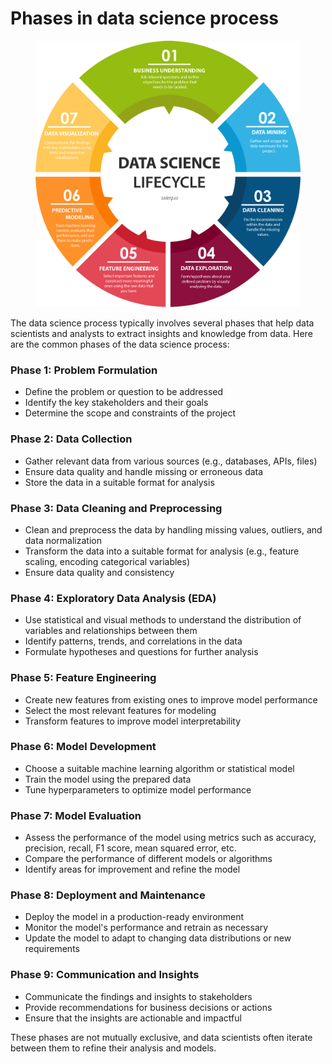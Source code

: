 # Phases in data science process

<div data-full-width="true"><figure><img src="../../.gitbook/assets/image (269).png" alt=""><figcaption></figcaption></figure></div>

The data science process typically involves several phases that help data scientists and analysts to extract insights and knowledge from data. Here are the common phases of the data science process:

### Phase 1: Problem Formulation

* Define the problem or question to be addressed
* Identify the key stakeholders and their goals
* Determine the scope and constraints of the project

### Phase 2: Data Collection

* Gather relevant data from various sources (e.g., databases, APIs, files)
* Ensure data quality and handle missing or erroneous data
* Store the data in a suitable format for analysis

### Phase 3: Data Cleaning and Preprocessing

* Clean and preprocess the data by handling missing values, outliers, and data normalization
* Transform the data into a suitable format for analysis (e.g., feature scaling, encoding categorical variables)
* Ensure data quality and consistency

### Phase 4: Exploratory Data Analysis (EDA)

* Use statistical and visual methods to understand the distribution of variables and relationships between them
* Identify patterns, trends, and correlations in the data
* Formulate hypotheses and questions for further analysis

### Phase 5: Feature Engineering

* Create new features from existing ones to improve model performance
* Select the most relevant features for modeling
* Transform features to improve model interpretability

### Phase 6: Model Development

* Choose a suitable machine learning algorithm or statistical model
* Train the model using the prepared data
* Tune hyperparameters to optimize model performance

### Phase 7: Model Evaluation

* Assess the performance of the model using metrics such as accuracy, precision, recall, F1 score, mean squared error, etc.
* Compare the performance of different models or algorithms
* Identify areas for improvement and refine the model

### Phase 8: Deployment and Maintenance

* Deploy the model in a production-ready environment
* Monitor the model's performance and retrain as necessary
* Update the model to adapt to changing data distributions or new requirements

### Phase 9: Communication and Insights

* Communicate the findings and insights to stakeholders
* Provide recommendations for business decisions or actions
* Ensure that the insights are actionable and impactful

These phases are not mutually exclusive, and data scientists often iterate between them to refine their analysis and models.
